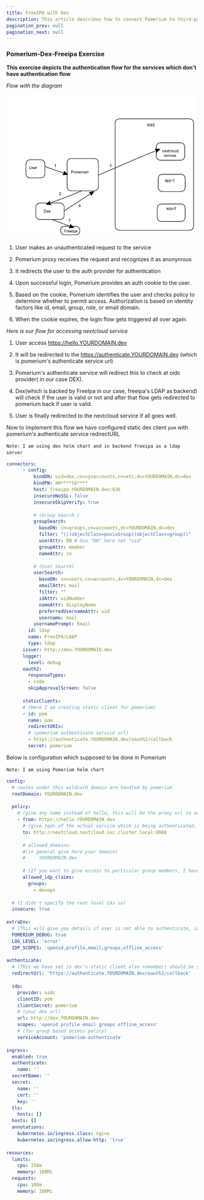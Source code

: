 ```yaml
---
title: FreeIPA with Dex
description: This article describes how to connect Pomerium to third-party identity providers / single-sign-on services. You will need to generate keys, copy these into your Pomerium settings, and enable the connection.
pagination_prev: null
pagination_next: null
---
```


### Pomerium-Dex-Freeipa Exercise

**This exercise depicts the authentication flow for the services which don't have authentication flow**

_Flow with the diagram_

![alt text](https://github.com/dharmendrakariya/pomerium-dex/blob/main/image.jpg?raw=true)

1. User makes an unauthenticated request to the service

2. Pomerium proxy receives the request and recognizes it as anonymous

3. It redirects the user to the auth provider for authentication

4. Upon successful login, Pomerium provides an auth cookie to the user.

5. Based on the cookie, Pomerium identifies the user and checks policy to determine whether to permit access. Authorization is based on identity factors like id, email, group, role, or email domain.

6. When the cookie expires, the login flow gets triggered all over again.

_Here is our flow for accessing nextcloud service_

1. User access https://hello.YOURDOMAIN.dev

2. It will be redirected to the https://authenticate.YOURDOMAIN.dev (which is pomerium's authenticate service url)

3. Pomerium's authenticate service will redirect this to check at oidc provider( in our case DEX).

4. Dex(which is backed by FreeIpa in our case, freeipa's LDAP as backend) will check if the user is valid or not and after that flow gets redirected to pomerium back if user is valid.

5. User is finally redirected to the nextcloud service if all goes well.

Now to implement this flow we have configured static dex client `pom` with pomerium's authenticate service redirectURL

`Note: I am using dex helm chart and in backend freeipa as a ldap server`

```yaml
connectors:
      - config:
          bindDN: uid=dex,cn=sysaccounts,cn=etc,dc=YOURDOMAIN,dc=dev
          bindPW: mN****tG****
          host: freeipa.YOURDOMAIN.dev:636
          insecureNoSSL: false
          insecureSkipVerify: true

          # (Group Search )
          groupSearch:
            baseDN: cn=groups,cn=accounts,dc=YOURDOMAIN,dc=dev
            filter: "(|(objectClass=posixGroup)(objectClass=group))"
            userAttr: DN # Use "DN" here not "uid"
            groupAttr: member
            nameAttr: cn

          # (User Search)
          userSearch:
            baseDN: cn=users,cn=accounts,dc=YOURDOMAIN,dc=dev
            emailAttr: mail
            filter: ""
            idAttr: uidNumber
            nameAttr: displayName
            preferredUsernameAttr: uid
            username: mail
          usernamePrompt: Email
        id: ldap
        name: FreeIPA/LDAP
        type: ldap
      issuer: http://dex.YOURDOMAIN.dev
      logger:
        level: debug
      oauth2:
        responseTypes:
        - code
        skipApprovalScreen: false

      staticClients:
      # (Here I am creating static client for pomerium)
      - id: pom
        name: pom
        redirectURIs:
        # (pomerium authenticate service url)
        - https://authenticate.YOURDOMAIN.dev/oauth2/callback
        secret: pomerium

```

Below is configuration which supposed to be done in Pomerium

`Note: I am using Pomerium helm chart`

```yaml
config:
  # routes under this wildcard domain are handled by pomerium
  rootDomain: YOURDOMAIN.dev

  policy:
    # (give any name instead of hello, this will be the proxy url to access the particular service)
    - from: https://hello.YOURDOMAIN.dev
      # (give fqdn of the actual service which is being authenticated, here I am giving nextcloud service endpoint, which is running in nextcloud namespace)
      to: http://nextcloud.nextcloud.svc.cluster.local:8080

      # allowed_domains:
      #(in general give here your domain)
      #   - YOURDOMAIN.dev

      # (If you want to give access to particular group members, I have tested this by creating devops group and members in that group, in freeipa)
      allowed_idp_claims:
        groups:
          - devops

  # (I didn't specify the root level CAs so)
  insecure: true

extraEnv:
  # (This will give you details if user is not able to authenticate, ideally this should be turned off)
  POMERIUM_DEBUG: true
  LOG_LEVEL: 'error'
  IDP_SCOPES: 'openid,profile,email,groups,offline_access'

authenticate:
  # (This we have set in dex's static client also remember! should be same)
  redirectUrl: 'https://authenticate.YOURDOMAIN.dev/oauth2/callback'

  idp:
    provider: oidc
    clientID: pom
    clientSecret: pomerium
    # (your dex url)
    url: http://dex.YOURDOMAIN.dev
    scopes: 'openid profile email groups offline_access'
    # (for group based access policy)
    serviceAccount: 'pomerium-authenticate'

ingress:
  enabled: true
  authenticate:
    name: ''
  secretName: ''
  secret:
    name: ''
    cert: ''
    key: ''
  tls:
    hosts: []
  hosts: []
  annotations:
    kubernetes.io/ingress.class: nginx
    kubernetes.io/ingress.allow-http: 'true'

resources:
  limits:
    cpu: 150m
    memory: 100Mi
  requests:
    cpu: 100m
    memory: 100Mi
```
